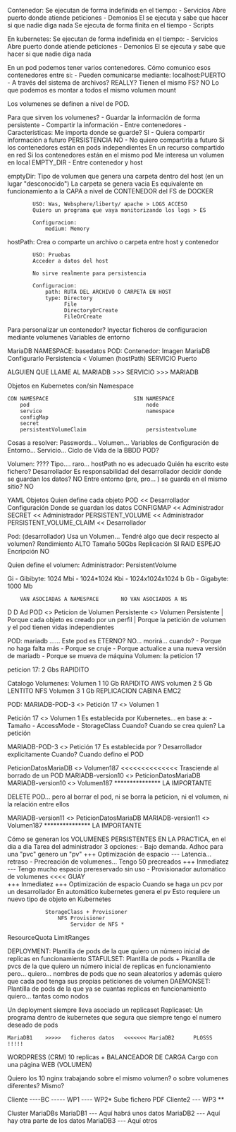 Contenedor:
 Se ejecutan de forma indefinida en el tiempo:
     - Servicios       Abre puerto donde atiende peticiones
     - Demonios        El se ejecuta y sabe que hacer si que nadie diga nada
 Se ejecuta de forma finita en el tiempo
     - Scripts   
  
En kubernetes:
   Se ejecutan de forma indefinida en el tiempo:
     - Servicios       Abre puerto donde atiende peticiones
     - Demonios        El se ejecuta y sabe que hacer si que nadie diga nada


En un pod podemos tener varios contenedores.
Cómo comunico esos contenedores entre si:
    - Pueden comunicarse mediante: localhost:PUERTO
    - A través del sistema de archivos? REALLY?
        Tienen el mismo FS? NO
        Lo que podemos es montar a todos el mismo volumen
                            mount

Los volumenes se definen a nivel de POD.

Para que sirven los volumenes?
    - Guardar la información de forma persistente
    - Compartir la información
        - Entre contenedores
            - Características:
                Me importa donde se guarde?
                    SI - Quiera compartir información a futuro
                         PERSISTENCIA
                    NO - No quiero compartirla a futuro
                         Si los contenedores están en pods independientes
                            En un recurso compartido en red
                         Si los contenedores están en el mismo pod
                            Me interesa un volumen en local
                                EMPTY_DIR
        - Entre contenedor y host
        
emptyDir: Tipo de volumen que genera una carpeta dentro del host (en un lugar "desconocido")
          La carpeta se genera vacia
          Es equivalente en funcionamiento a la CAPA a nivel de CONTENEDOR del FS de DOCKER

            USO: Was, Websphere/liberty/ apache > LOGS ACCESO
            Quiero un programa que vaya monitorizando los logs > ES
            
            Configuracion:
                medium: Memory

hostPath: Crea o comparte un archivo o carpeta entre host y contenedor

            USO: Pruebas
            Acceder a datos del host
            
            No sirve realmente para persistencia
            
            Configuracion:
                path: RUTA DEL ARCHIVO O CARPETA EN HOST
                type: Directory
                      File
                      DirectoryOrCreate
                      FileOrCreate

 
Para personalizar un contenedor?
    Inyectar ficheros de configuracion mediante volumenes
    Variables de entorno

MariaDB
    NAMESPACE: basedatos
    POD:
        Contenedor: Imagen MariaDB
                        Configurarlo
                    Persistencia < Volumen (hostPath)
    SERVICIO
        Puerto
    
ALGUIEN QUE LLAME AL MARIADB >>> SERVICIO >>> MARIADB


Objetos en Kubernetes con/sin Namespace

    CON NAMESPACE                           SIN NAMESPACE   
        pod                                     node
        service                                 namespace
        configMap
        secret
        persistentVolumeClaim                   persistentvolume
        
        
Cosas a resolver:
    Passwords...
    Volumen...
    Variables de Configuración de Entorno...
    Servicio...
    Ciclo de Vida de la BBDD POD?
    
Volumen: ????
    Tipo.... raro... hostPath no es adecuado
    Quién ha escrito este fichero?
        Desarrollador
    Es responsabilidad del desarrollador decidir donde se guardan los datos?
        NO
    Entre entorno (pre, pro... ) se guarda en el mismo sitio?
        NO
        
YAML
    Objetos
    Quien define cada objeto
        POD       << Desarrollador
            Configuración
            Donde se guardan los datos
        CONFIGMAP << Administrador
        SECRET    << Administrador
        PERSISTENT_VOLUME            << Administrador
        PERSISTENT_VOLUME_CLAIM      << Desarrollador


Pod: (desarrollador)
    Usa un Volumen... Tendré algo que decir respecto al volumen?
        Rendimiento      ALTO
        Tamaño           50Gbs
        Replicación      SI   RAID ESPEJO
        Encripción       NO

Quien define el volumen: Administrador: PersistentVolume


Gi - Gibibyte: 1024 Mbi - 1024*1024 Kbi - 1024x1024x1024 b
Gb - Gigabyte: 1000 Mb


        VAN ASOCIADAS A NAMESPACE       NO VAN ASOCIADOS A NS
 D                  D                            Ad
POD <> Peticion de Volumen Persistente <> Volumen Persistente
                                        |                        Porque cada objeto es creado por un perfil
     |                                                           Porque la petición de volumen y el pod tienen vidas independientes

POD: mariadb ...... Este pod es ETERNO? NO... morirá... cuando? 
        - Porque no haga falta más
        - Porque se cruje
        - Porque actualice a una nueva versión de mariadb
        - Porque se mueva de máquina
    Volumen:    la peticion 17
        
peticion 17:
    2 Gbs     RAPIDITO

Catalogo Volumenes:
    Volumen 1    10 Gb    RAPIDITO       AWS
    volumen 2     5 Gb    LENTITO        NFS
    Volumen 3     1 Gb    REPLICACION    CABINA EMC2
    
POD: MARIADB-POD-3     <>      Petición 17      <>      Volumen 1

Petición 17      <>      Volumen 1
    Es establecida por Kubernetes... en base a: 
        - Tamaño
        - AccessMode
        - StorageClass
    Cuando? 
        Cuando se crea quien? La petición

MARIADB-POD-3     <>      Petición 17 
    Es establecida por ? Desarrollador explicitamente
    Cuando? Cuando defino el POD
    
PeticionDatosMariaDB <> Volumen187    <<<<<<<<<<<<<< Trasciende al borrado de un POD
MARIADB-version10 <> PeticionDatosMariaDB
    MARIADB-version10 <> Volumen187 *************** LA IMPORTANTE

DELETE POD... pero al borrar el pod, ni se borra la peticion, ni el volumen, 
    ni la relación entre ellos
    
MARIADB-version11 <> PeticionDatosMariaDB
    MARIADB-version11 <> Volumen187 *************** LA IMPORTANTE
    
    
Cómo se generan los VOLUMENES PERSISTENTES EN LA PRACTICA, en el dia a dia 
    Tarea del administrador
    3 opciones:
        - Bajo demanda. Adhoc para una "pvc" genero un "pv"  +++ Optimización de espacio
                                                             --- Latencia... retraso
        - Precreación de volumenes... Tengo 50 precreados    +++ Inmediatez
                                                             --- Tengo mucho espacio prereservado sin uso
        - Provisionador automático de volumenes             <<<< GUAY      
                                                             +++ Inmediatez
                                                             +++ Optimización de espacio
            Cuando se haga un pcv por un desarrollador
                En automático kubernetes genera el pv
            Esto requiere un nuevo tipo de objeto en Kubernetes
            
                StorageClass + Provisioner
                    NFS Provisioner
                        Servidor de NFS *
                        


ResourceQuota
LimitRanges


DEPLOYMENT:
    Plantilla de pods de la que quiero un número inicial de replicas en funcionamiento
STAFULSET:
    Plantilla de pods + Pkantilla de pvcs de la que quiero un número inicial de replicas en funcionamiento
        pero... quiero... nombres de pods que no sean aleatorios y además
            quiero que cada pod tenga sus propias peticiones de volumen
DAEMONSET:    
    Plantilla de pods de la que ya se cuantas replicas en funcionamiento quiero... tantas como nodos
    
    
Un deployment siempre lleva asociado un replicaset
Replicaset:
    Un programa dentro de kubernetes que segura que siempre tengo el numero deseado de pods
    
    
    MariaDB1    >>>>>   ficheros datos   <<<<<<< MariaDB2      PLOSSS !!!!!
    
    
    
WORDPRESS (CRM)  10 replicas + BALANCEADOR DE CARGA
    Cargo con una página WEB (VOLUMEN)

Quiero los 10 nginx trabajando sobre el mismo volumen? o sobre volumenes diferentes?
    Mismo?
    
Cliente ----BC   -----  WP1
                 \----  WP2* Sube fichero PDF
Cliente2          \---  WP3 ** 

Cluster MariaDBs
    MariaDB1 --- Aquí habrá unos datos
    MariaDB2 --- Aquí hay otra parte de los datos
    MariaDB3 --- Aquí otros
